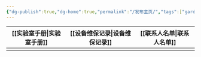 ```yaml
---
{"dg-publish":true,"dg-home":true,"permalink":"/发布主页/","tags":["gardenEntry"],"dgPassFrontmatter":true}
---
```



| [[实验室手册\|实验室手册]] | [[设备维保记录\|设备维保记录]] | [[联系人名单\|联系人名单]] |
| --------- | ---------- | --------- |
|           |            |           |
